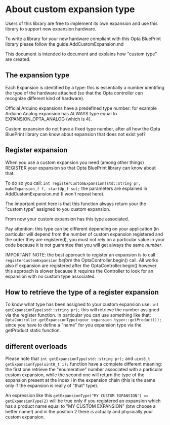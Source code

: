 # About custom expansion type

Users of this library are free to implement its own expansion and use this library
to support new expansion hardware.

To write a library for your new hardware compliant with this Opta BluePrint
library please follow the guide AddCustomExpansion.md

This document is intended to document and explains how "custom type" are created.


## The expansion type

Each Expansion is identified by a type: this is essentially a number identifing
the type of the hardware attached (so that the Opta controller can recognize 
different kind of hardware).

Official Arduino expansions have a predefined type number: for example Arduino
Analog expansion has ALWAYS type equal to EXPANSION_OPTA_ANALOG (which is 4).

Custom expansion do not have a fixed type number, after all how the Opta BluePrint
library can know about expansion that does not exist yet?

## Register expansion

When you use a custom expansion you need (among other things) REGISTER your espansion
so that Opta BluePrint library can know about that.

To do so you call:
`int registerCustomExpansion(std::string pr, makeExpansion_f f, startUp_f su);`
the parameters are esplained in AddCustomExpansion.md (I won't repeat here).

The important point here is that this function always return your the "custom type"
assigned to you custom expansion.

From now your custom expansion has this type associated.

Pay attention: this type can be different depending on your application (in particular
will depend from the number of custom expansion registered and the order they are
registered), you must not rely on a particular value in your code because it is
not guarantee that you will get always the same _number_.

IMPORTANT NOTE: the best approach to register an expansion is to call 
`registerCustomExpansion` _before_ the OptaController.begin() call.
All works also if expansion are registered after the OptaController.begin() however
this approach is slower because it requires the Controller to look for an
espansion with no custom type associated.

## How to retrieve the type of a register expansion

To know what type has been assigned to your custom expansion use:
`int getExpansionType(std::string pr);`
this will retrieve the number assigned via the register function.
In particular you can use something like that:
`OptaController.getExpansionType(<your expansion type>::getProduct());`
since you have to define a "name" for you expansion type via the getProduct static
function.

## different overloads

Please note that `int getExpansionType(std::string pr);` and `uint8_t getExpansionType(uint8_t i);`
function have a complete different meaning: the first one retrieve the "enumerative" number
associated with a particular custom expansion, while the second one will return the type of 
the expansion present at the index i in the expansion chain (this is the same only if the expansion
is really of "that" type).

An expression like this `getExpansionType("MY CUSTOM EXPANSION") == getExpansionType(2)`
will be true only if you registered an expansion which has a product name equal to "MY CUSTOM EXPANSION" 
(btw choose a better name!) and in the position 2 there is actually and physically your custom expansion.

